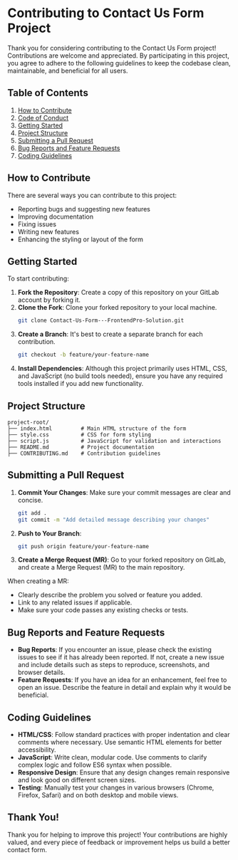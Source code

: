 # Contributing to Contact Us Form Project

Thank you for considering contributing to the Contact Us Form project! Contributions are welcome and appreciated. By participating in this project, you agree to adhere to the following guidelines to keep the codebase clean, maintainable, and beneficial for all users.

## Table of Contents

1. [How to Contribute](#how-to-contribute)
2. [Code of Conduct](#code-of-conduct)
3. [Getting Started](#getting-started)
4. [Project Structure](#project-structure)
5. [Submitting a Pull Request](#submitting-a-pull-request)
6. [Bug Reports and Feature Requests](#bug-reports-and-feature-requests)
7. [Coding Guidelines](#coding-guidelines)

## How to Contribute

There are several ways you can contribute to this project:

- Reporting bugs and suggesting new features
- Improving documentation
- Fixing issues
- Writing new features
- Enhancing the styling or layout of the form

## Getting Started

To start contributing:

1. **Fork the Repository**: Create a copy of this repository on your GitLab account by forking it.
2. **Clone the Fork**: Clone your forked repository to your local machine.
   ```bash
   git clone Contact-Us-Form---FrontendPro-Solution.git
   ```
3. **Create a Branch**: It's best to create a separate branch for each contribution.
   ```bash
   git checkout -b feature/your-feature-name
   ```
4. **Install Dependencies**: Although this project primarily uses HTML, CSS, and JavaScript (no build tools needed), ensure you have any required tools installed if you add new functionality.

## Project Structure

```
project-root/
├── index.html         # Main HTML structure of the form
├── style.css          # CSS for form styling
├── script.js          # JavaScript for validation and interactions
├── README.md          # Project documentation
├── CONTRIBUTING.md    # Contribution guidelines
```

## Submitting a Pull Request

1. **Commit Your Changes**: Make sure your commit messages are clear and concise.
   ```bash
   git add .
   git commit -m "Add detailed message describing your changes"
   ```
2. **Push to Your Branch**:
   ```bash
   git push origin feature/your-feature-name
   ```
3. **Create a Merge Request (MR)**: Go to your forked repository on GitLab, and create a Merge Request (MR) to the main repository.

When creating a MR:
   - Clearly describe the problem you solved or feature you added.
   - Link to any related issues if applicable.
   - Make sure your code passes any existing checks or tests.

## Bug Reports and Feature Requests

- **Bug Reports**: If you encounter an issue, please check the existing issues to see if it has already been reported. If not, create a new issue and include details such as steps to reproduce, screenshots, and browser details.
- **Feature Requests**: If you have an idea for an enhancement, feel free to open an issue. Describe the feature in detail and explain why it would be beneficial.

## Coding Guidelines

- **HTML/CSS**: Follow standard practices with proper indentation and clear comments where necessary. Use semantic HTML elements for better accessibility.
- **JavaScript**: Write clean, modular code. Use comments to clarify complex logic and follow ES6 syntax when possible.
- **Responsive Design**: Ensure that any design changes remain responsive and look good on different screen sizes.
- **Testing**: Manually test your changes in various browsers (Chrome, Firefox, Safari) and on both desktop and mobile views.

## Thank You!

Thank you for helping to improve this project! Your contributions are highly valued, and every piece of feedback or improvement helps us build a better contact form.
